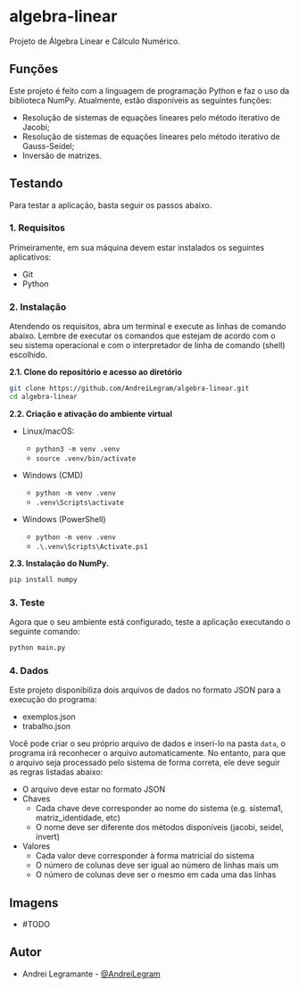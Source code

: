 # algebra-linear
Projeto de Álgebra Linear e Cálculo Numérico.

## Funções

Este projeto é feito com a linguagem de programação Python e faz o uso da biblioteca NumPy. Atualmente, estão 
disponíveis as seguintes funções:

- Resolução de sistemas de equações lineares pelo método iterativo de Jacobi;
- Resolução de sistemas de equações lineares pelo método iterativo de Gauss-Seidel;
- Inversão de matrizes.

## Testando

Para testar a aplicação, basta seguir os passos abaixo.

### 1. Requisitos

Primeiramente, em sua máquina devem estar instalados os seguintes aplicativos:

- Git
- Python

### 2. Instalação

Atendendo os requisitos, abra um terminal e execute as linhas de comando abaixo. Lembre de executar os comandos que 
estejam de acordo com o seu sistema operacional e com o interpretador de linha de comando (shell) escolhido.

**2.1. Clone do repositório e acesso ao diretório**
```sh
git clone https://github.com/AndreiLegram/algebra-linear.git
cd algebra-linear
```

**2.2. Criação e ativação do ambiente virtual**

- Linux/macOS:
  - `python3 -m venv .venv`
  - `source .venv/bin/activate`

- Windows (CMD)
  - `python -m venv .venv`
  - `.venv\Scripts\activate`

- Windows (PowerShell)
  - `python -m venv .venv`
  - `.\.venv\Scripts\Activate.ps1`

**2.3. Instalação do NumPy.**
```sh
pip install numpy
```

### 3. Teste

Agora que o seu ambiente está configurado, teste a aplicação executando o seguinte comando:

```sh
python main.py
```

### 4. Dados

Este projeto disponibiliza dois arquivos de dados no formato JSON para a execução do programa:
- exemplos.json
- trabalho.json

Você pode criar o seu próprio arquivo de dados e inserí-lo na pasta `data`, o programa irá reconhecer o arquivo
automaticamente. No entanto, para que o arquivo seja processado pelo sistema de forma correta, ele deve seguir as
regras listadas abaixo:

- O arquivo deve estar no formato JSON
- Chaves
  - Cada chave deve corresponder ao nome do sistema (e.g. sistema1, matriz_identidade, etc)
  - O nome deve ser diferente dos métodos disponíveis (jacobi, seidel, invert)
- Valores
  - Cada valor deve corresponder à forma matricial do sistema
  - O número de colunas deve ser igual ao número de linhas mais um
  - O número de colunas deve ser o mesmo em cada uma das linhas

## Imagens

- #TODO

## Autor

- Andrei Legramante - [@AndreiLegram](https://github.com/AndreiLegram)
